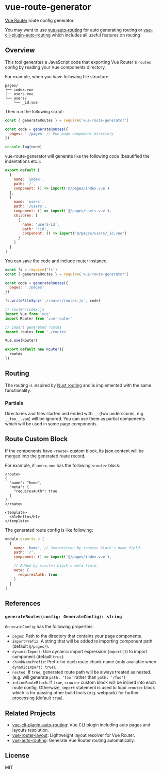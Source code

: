 # vue-route-generator

[Vue Router](https://github.com/vuejs/vue-router) route config generator.

You may want to use [vue-auto-routing](https://github.com/ktsn/vue-auto-routing) for auto generating routing or [vue-cli-plugin-auto-routing](https://github.com/ktsn/vue-cli-plugin-auto-routing) which includes all useful features on routing.

## Overview

This tool generates a JavaScript code that exporting Vue Router's `routes` config by reading your Vue components directory.

For example, when you have following file structure:

```
pages/
├── index.vue
├── users.vue
└── users/
    └── _id.vue
```

Then run the following script:

```js
const { generateRoutes } = require('vue-route-generator')

const code = generateRoutes({
  pages: './pages' // Vue page component directory
})

console.log(code)
```

vue-route-generator will generate like the following code (beautified the indentations etc.):

```js
export default [
  {
    name: 'index',
    path: '/',
    component: () => import('@/pages/index.vue')
  },
  {
    name: 'users',
    path: '/users',
    component: () => import('@/pages/users.vue'),
    children: [
      {
        name: 'users-id',
        path: ':id',
        component: () => import('@/pages/users/_id.vue')
      }
    ]
  }
]
```

You can save the code and include router instance:

```js
const fs = require('fs')
const { generateRoutes } = require('vue-route-generator')

const code = generateRoutes({
  pages: './pages'
})

fs.writeFileSync('./router/routes.js', code)
```

```js
// router/index.js
import Vue from 'vue'
import Router from 'vue-router'

// import generated routes
import routes from './routes'

Vue.use(Router)

export default new Router({
  routes
})
```

## Routing

The routing is inspired by [Nuxt routing](https://nuxtjs.org/guide/routing) and is implemented with the same functionality.

### Partials

Directories and files started and ended with `__` (two underscores, e.g. `__foo__.vue`) will be ignored. You can use them as partial components which will be used in some page components.

## Route Custom Block

If the components have `<route>` custom block, its json content will be merged into the generated route record.

For example, if `index.vue` has the following `<route>` block:

```vue
<route>
{
  "name": "home",
  "meta": {
    "requiresAuth": true
  }
}
</route>

<template>
  <h1>Hello</h1>
</template>
```

The generated route config is like following:

```js
module.exports = [
  {
    name: 'home', // Overwritten by <route> block's name field.
    path: '/',
    component: () => import('@/pages/index.vue'),

    // Added by <route> block's meta field.
    meta: {
      requiresAuth: true
    }
  }
]
```

## References

### `generateRoutes(config: GenerateConfig): string`

`GenerateConfig` has the following properties:

- `pages`: Path to the directory that contains your page components.
- `importPrefix`: A string that will be added to importing component path (default `@/pages/`).
- `dynamicImport`: Use dynamic import expression (`import()`) to import component (default `true`).
- `chunkNamePrefix`: Prefix for each route chunk name (only available when `dynamicImport: true`).
- `nested`: If `true`, generated route path will be always treated as nested. (e.g. will generate `path: 'foo'` rather than `path: '/foo'`)
- `inlineRouteBlock`: If `true`, `<route>` custom block will be inlined into each route config. Otherwize, `import` statement is used to load `<route>` block which is for passing other build tools (e.g. webpack) for further processing (default `true`).

## Related Projects

- [vue-cli-plugin-auto-routing](https://github.com/ktsn/vue-cli-plugin-auto-routing): Vue CLI plugin including auto pages and layouts resolution.
- [vue-router-layout](https://github.com/ktsn/vue-router-layout): Lightweight layout resolver for Vue Router.
- [vue-auto-routing](https://github.com/ktsn/vue-auto-routing): Generate Vue Router routing automatically.

## License

MIT
